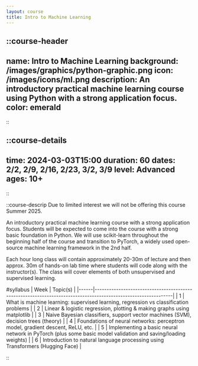 ```yaml
---
layout: course
title: Intro to Machine Learning
---
```


::course-header
---
name: Intro to Machine Learning
background: /images/graphics/python-graphic.png
icon: /images/icons/ml.png
description: An introductory practical machine learning course using Python with a strong application focus.
color: emerald
---
::

::course-details
---
time: 2024-03-03T15:00
duration: 60
dates: 2/2, 2/9, 2/16, 2/23, 3/2, 3/9
level: Advanced
ages: 10+
---
::

::course-descrip
Due to limited interest we will not be offering this course Summer 2025.

An introductory practical machine learning course with a strong application focus. Students will be expected to come into the course with a strong basic foundation in Python. We will use scikit-learn throughout the beginning half of the course and transition to PyTorch, a widely used open-source machine learning framework in the 2nd half.

Each hour long class will contain approximately 20-30m of lecture and then approx. 30m of hands-on lab time where students will code along with the instructor(s). The class will cover elements of both unsupervised and supervised learning.


#syllabus
| Week | Topic(s)                                                                                                      |
|------|---------------------------------------------------------------------------------------------------------------|
| 1    | What is machine learning:  supervised learning, regression vs classification problems                         |
| 2    | Linear & logistic regression, plotting & making graphs using matplotlib                                       |
| 3    | Naive Bayesian classifiers, support vector machines (SVM), decision trees  (theory)                           |
| 4    | Foundations of neural networks:  perceptron model, gradient descent, ReLU, etc.                               |
| 5    | Implementing a basic neural network in PyTorch  (plus some basic model validation and saving/loading weights) |
| 6    | Introduction to natural language processing using Transformers  (Hugging Face)                                |

::
